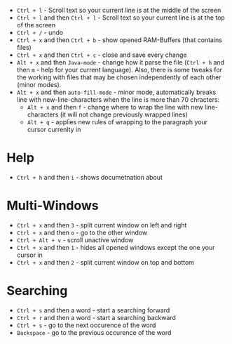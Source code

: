 - `Ctrl + l`                     - Scroll text so your current line is at the middle of the screen
- `Ctrl + l` and then `Ctrl + l` - Scroll text so your current line is at the top of the screen
- `Ctrl + /`                     - undo
- `Ctrl + x` and then `Ctrl + b` - show opened RAM-Buffers (that contains files)
- `Ctrl + x` and then `Ctrl + c` - close and save every change
- `Alt + x` and then `Java-mode` - change how it parse the file (`Ctrl + h` and then `m` - help for your current language). Also, there is some tweaks for the working with files that may be chosen independently of each other (minor modes).
- `Alt + x` and then `auto-fill-mode` - minor mode, automatically breaks line with new-line-characters when the line is more than 70 chracters:
    - `Alt + x` and then `f` - change where to wrap the line with new line-characters (it will not change previously wrapped lines)
    - `Alt + q` - applies new rules of wrapping to the paragraph your cursor currenlty in

# Help

- `Ctrl + h` and then `i` - shows documetnation about 

# Multi-Windows

- `Ctrl + x` and then `3` - split current window on left and right
- `Ctrl + x` and then `o` - go to the other window
- `Ctrl + Alt + v`        - scroll unactive window
- `Ctrl + x` and then `1` - hides all opened windows except the one your cursor in
- `Ctrl + x` and then `2` - split current window on top and bottom

# Searching

- `Ctrl + s` and then a word - start a searching forward
- `Ctrl + r` and then a word - start a searching backward
- `Ctrl + s`                 - go to the next     occurence of the word
- `Backspace`                - go to the previous occurence of the word